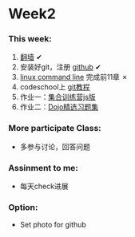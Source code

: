 ﻿# Week2


### This week:

1. [翻墙](https://www.cloudtizi.com) <span class="finish mark">&#10004;</span>
2. 安装好git，注册 [github](http://github.com) <span class="finish mark">&#10004;</span>
3. [linux command line](http://billie66.github.io/TLCL/book/) 完成前11章 <span class="finish mark">&#10007;</span>
4. codeschool上 [git教程](https://try.github.io/levels/1/challenges/1)
5. 作业一：[集合训练营js版](https://github.com/iamcoach/collection-calculate-camp)
6. 作业二：[Dojo精选习题集](https://github.com/thoughtworks-academy/dojo)



### More participate Class:

* 多参与讨论，回答问题


### Assinment to me:
* 每天check进展

### Option:
* Set photo for github



